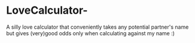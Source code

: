 # LoveCalculator-
A silly love calculator that conveniently takes any potential partner's name but gives (very)good odds only when calculating against my name :) 
